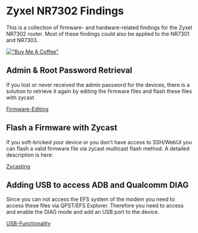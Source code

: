 # Zyxel NR7302 Findings 

This is a collection of firmware- and hardware-related findings for the Zyxel NR7302 router. Most of these findings could also be applied to the NR7301 and NR7303.


[!["Buy Me A Coffee"](https://www.buymeacoffee.com/assets/img/custom_images/orange_img.png)](https://www.buymeacoffee.com/ohne)

## Admin & Root Password Retrieval

If you lost or never received the admin password for the devices, there is a solution to retrieve it again by editing the firmware files and flash these files with zycast

[Firmware-Editing](firmware/README.md)

## Flash a Firmware with Zycast

If you soft-bricked your device or you don't have access to SSH/WebUI you can flash a valid firmware file via zycast multicast flash method. A detailed description is here:

[Zycasting](usb/README.md)

## Adding USB to access ADB and Qualcomm DIAG

Since you can not access the EFS system of the modem you need to access these files via QPST/EFS Explorer. Therefore you need to access and enable the DIAG mode and add an USB port to the device.

[USB-Functionality](usb/README.md)